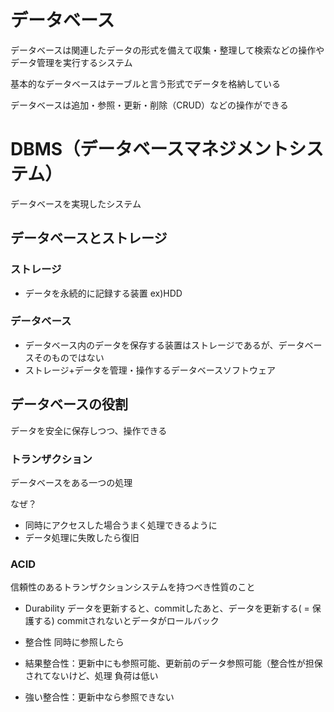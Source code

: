 # データベース
データベースは関連したデータの形式を備えて収集・整理して検索などの操作やデータ管理を実行するシステム

基本的なデータベースはテーブルと言う形式でデータを格納している

データベースは追加・参照・更新・削除（CRUD）などの操作ができる

# DBMS（データベースマネジメントシステム）
データベースを実現したシステム

## データベースとストレージ

### ストレージ
- データを永続的に記録する装置
ex)HDD

### データベース
- データベース内のデータを保存する装置はストレージであるが、データベースそのものではない
- ストレージ+データを管理・操作するデータベースソフトウェア

## データベースの役割
データを安全に保存しつつ、操作できる

### トランザクション
データベースをある一つの処理

なぜ？
- 同時にアクセスした場合うまく処理できるように
- データ処理に失敗したら復旧

### ACID
信頼性のあるトランザクションシステムを持つべき性質のこと

- Durability
データを更新すると、commitしたあと、データを更新する( = 保護する)
commitされないとデータがロールバック

- 整合性
同時に参照したら

 - 結果整合性：更新中にも参照可能、更新前のデータ参照可能（整合性が担保されてないけど、処理
 負荷は低い
 - 強い整合性：更新中なら参照できない
 